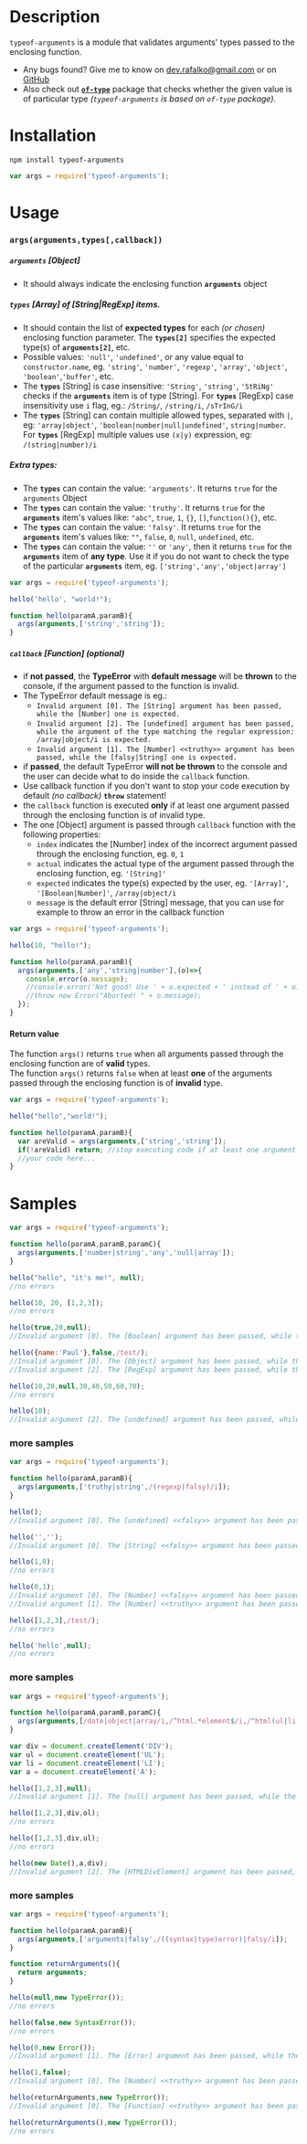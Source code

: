 # Description
`typeof-arguments` is a module that validates arguments' types passed to the enclosing function.
* Any bugs found? Give me to know on dev.rafalko@gmail.com or on [GitHub](https://github.com/devrafalko/typeof-arguments)
* Also check out [**`of-type`**](https://www.npmjs.com/package/of-type) package that checks whether the given value is of particular type *(`typeof-arguments` is based on `of-type` package)*.

# Installation
`npm install typeof-arguments`

```javascript
var args = require('typeof-arguments');
```

# Usage
### `args(arguments,types[,callback])`
##### `arguments` **[Object]**
* It should always indicate the enclosing function **`arguments`** object
##### `types` **[Array]** of **[String|RegExp]** items.
* It should contain the list of **expected types** for each *(or chosen)* enclosing function parameter. The **`types[2]`** specifies the expected type(s) of **`arguments[2]`**, etc.
* Possible values: `'null'`, `'undefined'`, or any value equal to `constructor.name`, eg. `'string'`, `'number'`, `'regexp'`, `'array'`, `'object'`, `'boolean'`,`'buffer'`, etc.
* The **`types`** [String] is case insensitive: `'String'`, `'string'`, `'StRiNg'` checks if the **`arguments`** item is of type [String]. For **`types`** [RegExp] case insensitivity use `i` flag, eg.: `/String/`, `/string/i`, `/sTrInG/i`
* The **`types`** [String] can contain multiple allowed types, separated with `|`, eg: `'array|object'`, `'boolean|number|null|undefined'`, `string|number`. For **`types`** [RegExp] multiple values use `(x|y)` expression, eg: `/(string|number)/i`

##### Extra types:
* The **`types`** can contain the value: `'arguments'`. It returns `true` for the `arguments` Object
* The **`types`** can contain the value: `'truthy'`. It returns `true` for the **`arguments`** item's values like: `"abc"`, `true`, `1`, `{}`, `[]`,`function(){}`, etc.
* The **`types`** can contain the value: `'falsy'`. It returns `true` for the **`arguments`** item's values like: `""`, `false`, `0`, `null`, `undefined`, etc.
* The **`types`** can contain the value: `''` or `'any'`, then it returns `true` for the **`arguments`** item of **any type**. Use it if you do not want to check the type of the particular **`arguments`** item, eg. `['string','any','object|array']`

```javascript
var args = require('typeof-arguments');

hello('hello', "world!");

function hello(paramA,paramB){
  args(arguments,['string','string']);
}
```

##### `callback` **[Function]** *(optional)*
* if **not passed**, the **TypeError** with **default message** will be **thrown** to the console, if the argument passed to the function is invalid.
* The TypeError default message is eg.: 
  * `Invalid argument [0]. The [String] argument has been passed, while the [Number] one is expected.`
  * `Invalid argument [2]. The [undefined] argument has been passed, while the argument of the type matching the regular expression: /array|object/i is expected.`
  * `Invalid argument [1]. The [Number] <<truthy>> argument has been passed, while the [falsy|String] one is expected.`
* if **passed**, the default TypeError **will not be thrown** to the console and the user can decide what to do inside the `callback` function.
* Use callback function if you don't want to stop your code execution by default *(no callback)* **`throw`** statement!
* the `callback` function is executed **only** if at least one argument passed through the enclosing function is of invalid type.
* The one [Object] argument is passed through `callback` function with the following properties:
  * `index` indicates the [Number] index of the incorrect argument passed through the enclosing function, eg. `0`, `1`
  * `actual` indicates the actual type of the argument passed through the enclosing function, eg. `'[String]'`
  * `expected` indicates the type(s) expected by the user, eg. `'[Array]'`, `'[Boolean|Number]'`, `/array|object/i`
  * `message` is the default error [String] message, that you can use for example to throw an error in the callback function


```javascript
var args = require('typeof-arguments');

hello(10, "hello!");

function hello(paramA,paramB){
  args(arguments,['any','string|number'],(o)=>{
    console.error(o.message);
    //console.error('Not good! Use ' + o.expected + ' instead of ' + o.actual + ' for argument ' + o.index);
    //throw new Error("Aborted! " + o.message);
  });
}
```

#### Return value
The function `args()` returns `true` when all arguments passed through the enclosing function are of **valid** types.  
The function `args()` returns `false` when at least **one** of the arguments passed through the enclosing function is of **invalid** type.

```javascript
var args = require('typeof-arguments');

hello("hello","world!");

function hello(paramA,paramB){
  var areValid = args(arguments,['string','string']);
  if(!areValid) return; //stop executing code if at least one argument is of invalid type
  //your code here...
}
```

# Samples
```javascript
var args = require('typeof-arguments');

function hello(paramA,paramB,paramC){
  args(arguments,['number|string','any','null|array']);
}

hello("hello", "it's me!", null);
//no errors

hello(10, 20, [1,2,3]);
//no errors

hello(true,20,null);
//Invalid argument [0]. The [Boolean] argument has been passed, while the [Number|String] one is expected.

hello({name:'Paul'},false,/test/);
//Invalid argument [0]. The [Object] argument has been passed, while the [Number|String] one is expected.
//Invalid argument [2]. The [RegExp] argument has been passed, while the [null|Array] one is expected.

hello(10,20,null,30,40,50,60,70);
//no errors

hello(10);
//Invalid argument [2]. The [undefined] argument has been passed, while the [null|Array] one is expected.
```

### more samples
```javascript
var args = require('typeof-arguments');

function hello(paramA,paramB){
  args(arguments,['truthy|string',/(regexp|falsy)/i]);
}

hello();
//Invalid argument [0]. The [undefined] <<falsy>> argument has been passed, while the [truthy|String] one is expected.

hello('','');
//Invalid argument [0]. The [String] <<falsy>> argument has been passed, while the [truthy|String] one is expected.

hello(1,0);
//no errors

hello(0,1);
//Invalid argument [0]. The [Number] <<falsy>> argument has been passed, while the [truthy|String] one is expected.
//Invalid argument [1]. The [Number] <<truthy>> argument has been passed, while the argument of the type matching the regular expression: /(regexp|falsy)/i is expected.

hello([1,2,3],/test/);
//no errors

hello('hello',null);
//no errors
```

### more samples
```javascript
var args = require('typeof-arguments');

function hello(paramA,paramB,paramC){
  args(arguments,[/date|object|array/i,/^html.*element$/i,/^html(ul|li)element/i]);
}

var div = document.createElement('DIV');
var ul = document.createElement('UL');
var li = document.createElement('LI');
var a = document.createElement('A');

hello([1,2,3],null);
//Invalid argument [1]. The [null] argument has been passed, while the argument of the type matching the regular expression: /^html.*element$/i is expected.

hello([1,2,3],div,ol);
//no errors

hello([1,2,3],div,ul);
//no errors

hello(new Date(),a,div);
//Invalid argument [2]. The [HTMLDivElement] argument has been passed, while the argument of the type matching the regular expression: /^html[uo]listelement/i is expected.
```

### more samples
```javascript
var args = require('typeof-arguments');

function hello(paramA,paramB){
  args(arguments,['arguments|falsy',/((syntax|type)error)|falsy/i]);
}

function returnArguments(){
  return arguments;
}

hello(null,new TypeError());
//no errors

hello(false,new SyntaxError());
//no errors

hello(0,new Error());
//Invalid argument [1]. The [Error] argument has been passed, while the argument of the type matching the regular expression: /((syntax|type)error)|boolean/i is expected.

hello(1,false);
//Invalid argument [0]. The [Number] <<truthy>> argument has been passed, while the [arguments|falsy] one is expected.

hello(returnArguments,new TypeError());
//Invalid argument [0]. The [Function] <<truthy>> argument has been passed, while the [arguments|falsy] one is expected.

hello(returnArguments(),new TypeError());
//no errors
```